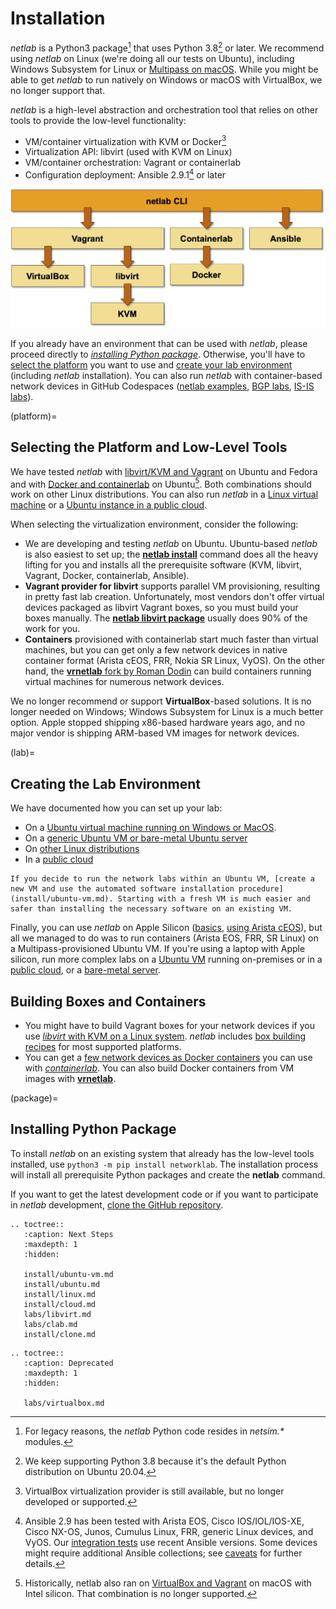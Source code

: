 # Installation

*netlab* is a Python3 package[^NSL] that uses Python 3.8[^P38] or later. We recommend using _netlab_ on Linux (we're doing all our tests on Ubuntu), including Windows Subsystem for Linux or [Multipass on macOS](https://blog.ipspace.net/2024/03/netlab-bgp-apple-silicon/). While you might be able to get _netlab_ to run natively on Windows or macOS with VirtualBox, we no longer support that.

[^P38]: We keep supporting Python 3.8 because it's the default Python distribution on Ubuntu 20.04.

[^NSL]: For legacy reasons, the *netlab* Python code resides in *netsim.\** modules.

_netlab_ is a high-level abstraction and orchestration tool that relies on other tools to provide the low-level functionality:

* VM/container virtualization with KVM or Docker[^NVB]
* Virtualization API: libvirt (used with KVM on Linux)
* VM/container orchestration: Vagrant or containerlab
* Configuration deployment: Ansible 2.9.1[^ANS] or later

[^NVB]: VirtualBox virtualization provider is still available, but no longer developed or supported.

[^ANS]: Ansible 2.9 has been tested with Arista EOS, Cisco IOS/IOL/IOS-XE, Cisco NX-OS, Junos, Cumulus Linux, FRR, generic Linux devices, and VyOS. Our [integration tests](https://release.netlab.tools/) use recent Ansible versions. Some devices might require additional Ansible collections; see [caveats](caveats.md) for further details.

![High-level architecture](high-level-architecture.png)

If you already have an environment that can be used with *netlab*, please proceed directly to *[installing Python package](package)*. Otherwise, you'll have to [select the platform](platform) you want to use and [create your lab environment ](lab)(including *netlab* installation). You can also run _netlab_ with container-based network devices in GitHub Codespaces ([netlab examples](https://blog.ipspace.net/2024/07/netlab-examples-codespaces/), [BGP labs](https://bgplabs.net/4-codespaces/), [IS-IS labs](https://isis.bgplabs.net/4-codespaces/)).

(platform)=
## Selecting the Platform and Low-Level Tools

We have tested *netlab* with [libvirt/KVM and Vagrant](labs/libvirt.md) on Ubuntu and Fedora and with [Docker and containerlab](labs/clab.md) on Ubuntu[^VBH]. Both combinations should work on other Linux distributions. You can also run *netlab* in a [Linux virtual machine](install/ubuntu-vm.md) or a [Ubuntu instance in a public cloud](install/cloud.md).

[^VBH]: Historically, netlab also ran on [VirtualBox and Vagrant](labs/virtualbox.md) on macOS with Intel silicon. That combination is no longer supported.

When selecting the virtualization environment, consider the following:

* We are developing and testing _netlab_ on Ubuntu. Ubuntu-based _netlab_ is also easiest to set up; the **[netlab install](netlab-install)** command does all the heavy lifting for you and installs all the prerequisite software (KVM, libvirt, Vagrant, Docker, containerlab, Ansible).
* **Vagrant provider for libvirt** supports parallel VM provisioning, resulting in pretty fast lab creation. Unfortunately, most vendors don't offer virtual devices packaged as libvirt Vagrant boxes, so you must build your boxes manually. The **[netlab libvirt package](netlab-libvirt-package)** usually does 90% of the work for you.
* **Containers** provisioned with containerlab start much faster than virtual machines, but you can get only a few network devices in native container format (Arista cEOS, FRR, Nokia SR Linux, VyOS). On the other hand, the [**vrnetlab** fork by Roman Dodin](https://github.com/hellt/vrnetlab) can build containers running virtual machines for numerous network devices.

We no longer recommend or support **VirtualBox**-based solutions. It is no longer needed on Windows; Windows Subsystem for Linux is a much better option. Apple stopped shipping x86-based hardware years ago, and no major vendor is shipping ARM-based VM images for network devices.

(lab)=
## Creating the Lab Environment

We have documented how you can set up your lab:

* On a [Ubuntu virtual machine running on Windows or MacOS](install/ubuntu-vm.md).
* On a [generic Ubuntu VM or bare-metal Ubuntu server](install/ubuntu.md)
* On [other Linux distributions](install/linux.md)
* In a [public cloud](install/cloud.md)

```{tip}
If you decide to run the network labs within an Ubuntu VM, [create a new VM and use the automated software installation procedure](install/ubuntu-vm.md). Starting with a fresh VM is much easier and safer than installing the necessary software on an existing VM.
```

Finally, you can use _netlab_ on Apple Silicon ([basics](https://blog.ipspace.net/2024/03/netlab-bgp-apple-silicon/), [using Arista cEOS](https://blog.ipspace.net/2025/02/arista-ceos-arm-apple-silicon/)), but all we managed to do was to run containers (Arista EOS, FRR, SR Linux) on a Multipass-provisioned Ubuntu VM. If you're using a laptop with Apple silicon, run more complex labs on a [Ubuntu VM](ubuntu-vm-manual) running on-premises or in a [public cloud](install/cloud.md), or a [bare-metal server](install/ubuntu.md).

## Building Boxes and Containers

* You might have to build Vagrant boxes for your network devices if you use [*libvirt* with KVM on a Linux system](labs/libvirt.md). *netlab* includes [box building recipes](libvirt-vagrant-boxes) for most supported platforms.
* You can get a [few network devices as Docker containers](labs/clab.md#container-images) you can use with [*containerlab*](labs/clab.md). You can also build Docker containers from VM images with **[vrnetlab](https://github.com/hellt/vrnetlab)**.

(package)=
## Installing Python Package

To install *netlab* on an existing system that already has the low-level tools installed, use `python3 -m pip install networklab`. The installation process will install all prerequisite Python packages and create the **netlab** command.

If you want to get the latest development code or if you want to participate in *netlab* development, [clone the GitHub repository](install/clone.md).

```eval_rst
.. toctree::
   :caption: Next Steps
   :maxdepth: 1
   :hidden:

   install/ubuntu-vm.md
   install/ubuntu.md
   install/linux.md
   install/cloud.md
   labs/libvirt.md
   labs/clab.md
   install/clone.md
```
```eval_rst
.. toctree::
   :caption: Deprecated
   :maxdepth: 1
   :hidden:

   labs/virtualbox.md
```